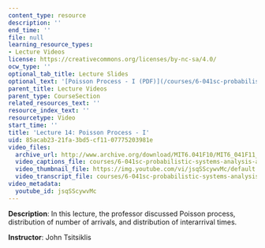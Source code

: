 ```yaml
---
content_type: resource
description: ''
end_time: ''
file: null
learning_resource_types:
- Lecture Videos
license: https://creativecommons.org/licenses/by-nc-sa/4.0/
ocw_type: ''
optional_tab_title: Lecture Slides
optional_text: '[Poisson Process - I (PDF)](/courses/6-041sc-probabilistic-systems-analysis-and-applied-probability-fall-2013/resources/mit6_041scf13_l14)'
parent_title: Lecture Videos
parent_type: CourseSection
related_resources_text: ''
resource_index_text: ''
resourcetype: Video
start_time: ''
title: 'Lecture 14: Poisson Process - I'
uid: 85acab23-21fa-3bd5-cf11-07775203981e
video_files:
  archive_url: http://www.archive.org/download/MIT6.041F10/MIT6_041F11_lec14_300k.mp4
  video_captions_file: courses/6-041sc-probabilistic-systems-analysis-and-applied-probability-fall-2013/jsqSScywvMc_captions.webvtt
  video_thumbnail_file: https://img.youtube.com/vi/jsqSScywvMc/default.jpg
  video_transcript_file: courses/6-041sc-probabilistic-systems-analysis-and-applied-probability-fall-2013/jsqSScywvMc_transcript.pdf
video_metadata:
  youtube_id: jsqSScywvMc
---
```


**Description**: In this lecture, the professor discussed Poisson process, distribution of number of arrivals, and distribution of interarrival times.

**Instructor**: John Tsitsiklis

